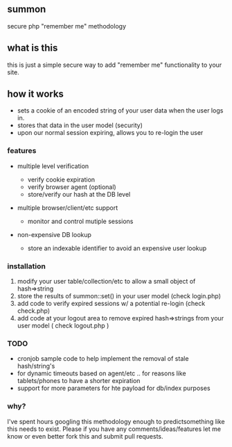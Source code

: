 ## summon ##

secure php "remember me" methodology

## what is this 
this is just a simple secure way to add "remember me" functionality to your site.

## how it works
* sets a cookie of an encoded string of your user data when the user logs in.
* stores that data in the user model (security)
* upon our normal session expiring, allows you to re-login the user

### features
 
* multiple level verification
  * verify cookie expiration
  * verify browser agent (optional)
  * store/verify our hash at the DB level

* multiple browser/client/etc support
  * monitor and control mutiple sessions

* non-expensive DB lookup
  * store an indexable identifier to avoid an expensive user lookup

### installation

1. modify your user table/collection/etc to allow a small object of hash=>string
2. store the results of summon::set() in your user model (check login.php)
3. add code to verify expired sessions w/ a potential re-login (check check.php)
4. add code at your logout area to remove expired hash=>strings from your user model ( check logout.php )

### TODO
* cronjob sample code to help implement the removal of stale hash/string's
* for dynamic timeouts based on agent/etc .. for reasons like tablets/phones to have a shorter expiration
* support for more parameters for hte payload for db/index purposes


### why?

I've spent hours googling this methodology enough to predictsomething like this needs to exist.  Please if you have any comments/ideas/features let me know or even better fork this and submit pull requests.
